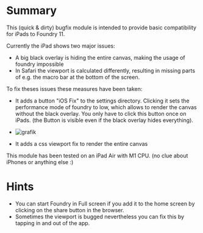 # Summary

This (quick & dirty) bugfix module is intended to provide basic compatibility for iPads to Foundry 11.

Currently the iPad shows two major issues:

* A big black overlay is hiding the entire canvas, making the usage of foundry impossible
* In Safari the viewport is calculated differently, resulting in missing parts of e.g. the macro bar at the bottom of the screen.

To fix theses issues these measures have been taken:

* It adds a button "iOS Fix" to the settings directory. Clicking it sets the performance mode of foundry to low, which allows to render the canvas without the black overlay. You only have to click this button once on iPads. (the Button is visible even if the black overlay hides everything).
* ![grafik](https://github.com/Plushtoast/ipadviewportfix/assets/44941845/d4819d24-82d4-466f-9e2c-edc9d1b3b750)

* It adds a css viewport fix to render the entire canvas

This module has been tested on an iPad Air with M1 CPU. (no clue about iPhones or anything else :) 

# Hints

* You can start Foundry in Full screen if you add it to the home screen by clicking on the share button in the browser.
* Sometimes the viewport is bugged nevertheless you can fix this by tapping in and out of the app.
